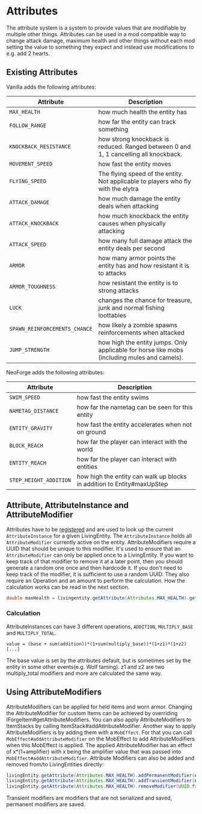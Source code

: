 # Attributes

The attribute system is a system to provide values that are modifiable by multiple other things.
Attributes can be used in a mod compatible way to change attack damage, maximum health and other things without each mod setting the value to something they expect and instead use modifications to e.g. add 2 hearts.

## Existing Attributes

Vanilla adds the following attributes:

| Attribute                     | Description                                                                                  |
|-------------------------------|----------------------------------------------------------------------------------------------|
| `MAX_HEALTH`                  | how much health the entity has                                                               |
| `FOLLOW_RANGE`                | how far the entity can track something                                                       |
| `KNOCKBACK_RESISTANCE`        | how strong knockback is reduced. Ranged between 0 and 1, 1 cancelling all knockback.         |
| `MOVEMENT_SPEED`              | how fast the entity moves                                                                    |
| `FLYING_SPEED`                | The flying speed of the entity. Not applicable to players who fly with the elytra            |
| `ATTACK_DAMAGE`               | how much damage the entity deals when attacking                                              |
| `ATTACK_KNOCKBACK`            | how much knockback the entity causes when physically attacking                               |
| `ATTACK_SPEED`                | how many full damage attack the entity deals per second                                      |
| `ARMOR`                       | how many armor points the entity has and how resistant it is to attacks                      |
| `ARMOR_TOUGHNESS`             | how resistant the entity is to strong attacks                                                |
| `LUCK`                        | changes the chance for treasure, junk and normal fishing loottables                          |
| `SPAWN_REINFORCEMENTS_CHANCE` | how likely a zombie spawns reinforcements when attacked                                      |
| `JUMP_STRENGTH`               | how high the entity jumps. Only applicable for horse like mobs (including mules and camels). |

NeoForge adds the following attributes:

| Attribute              | Description                                                            |
|------------------------|------------------------------------------------------------------------|
| `SWIM_SPEED`           | how fast the entity swims                                              |
| `NAMETAG_DISTANCE`     | how far the nametag can be seen for this entity                        |
| `ENTITY_GRAVITY`       | how fast the entity accelerates when not on ground                     |
| `BLOCK_REACH`          | how far the player can interact with the world                         |
| `ENTITY_REACH`         | how far the player can interact with entities                          |
| `STEP_HEIGHT_ADDITION` | how high the entity can walk up blocks in addition to Entity#maxUpStep |

## Attribute, AttributeInstance and AttributeModifier

Attributes have to be [registered][registration] and are used to look up the current `AttributeInstance` for a given LivingEntity. The `AttributeInstance` holds all `AttributeModifier` currently active on the entity.
AttributeModifiers require a UUID that should be unique to this modifier. It's used to ensure that an `AttributeModifier` can only be applied once to a LivingEntity. If you want to keep track of that modifier to remove it at a later point, then you should generate a random one once and then hardcode it. If you don't need to keep track of the modifier, it is sufficient to use a random UUID.
They also require an Operation and an amount to perform the calculation. How the calculation works can be read in the next section.
```java
double maxHealth = livingentity.getAttribute(Attributes.MAX_HEALTH).getValue()
```

### Calculation

AttributeInstances can have 3 different operations, `ADDITION`, `MULTIPLY_BASE` and `MULTIPLY_TOTAL`.
```
value = (base + sum(addition))*(1+sum(multiply_base))*(1+z1)*(1+z2)[...]
```
The base value is set by the attributes default, but is sometimes set by the entity in some other events(e.g. Wolf taming).
z1 and z2 are two multiply_total modifiers and more are calculated the same way.

## Using AttributeModifiers

AttributeModifiers can be applied for held items and worn armor.
Changing the AttributeModifier for custom Items can be achieved by overriding IForgeItem#getAttributeModifiers. You can also apply AttributeModifiers to ItemStacks by calling ItemStack#addAttributeModifier.
Another way to apply AttributeModifiers is by adding them with a `MobEffect`. For that you can call `MobEffect#addAttributeModifier` on the MobEffect to add AttributeModifiers when this MobEffect is applied. The applied AttributeModifier has an effect of x*(1+amplifier) with x being the amplifier value that was passed into `MobEffect#addAttributeModifier`.
Attribute Modifiers can also be added and removed from/to LivingEntities directly:
```java
livingEntity.getAttribute(Attributes.MAX_HEALTH).addPermanentModifier(new AttributeModifier("health upgrade", 10, AttributeModifier.Operation.ADDITION));
livingEntity.getAttribute(Attributes.MAX_HEALTH).addTransientModifier(new AttributeModifier("health upgrade", 10, AttributeModifier.Operation.ADDITION));
livingEntity.getAttribute(Attributes.MAX_HEALTH).removeModifier(UUID.fromString("556E1665-8B10-40C8-8F9D-CF9B1667F295"));
```
Transient modifiers are modifiers that are not serialized and saved, permanent modifiers are saved.

[registration]: ../concepts/registries.md